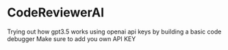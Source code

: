 # CodeReviewerAI
Trying out how gpt3.5 works using openai api keys by building a basic code debugger
Make sure to add you own API KEY
